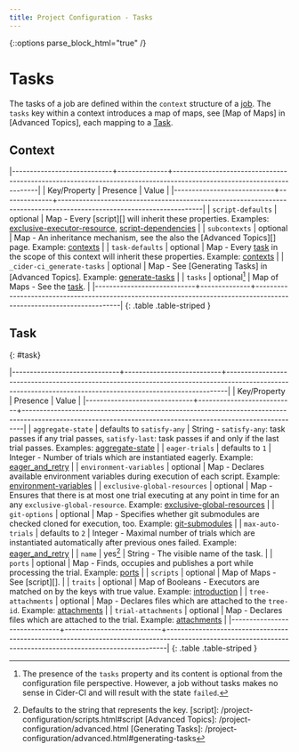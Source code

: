 ```yaml
---
title: Project Configuration - Tasks
---
```

{::options parse_block_html="true" /}

# Tasks



The tasks of a job are defined within the `context` structure of
a [job](/project-configuration/jobs.html#job).
The `tasks` key within a context introduces a map of maps,  see [Map of
Maps] in [Advanced Topics], each mapping to a [Task](#task).


## Context


|----------------------------+--------------+----------------------------------------------------------------------------------------------------------------------|
| Key/Property               | Presence     | Value                                                                                                                |
|----------------------------+--------------+----------------------------------------------------------------------------------------------------------------------|
| `script-defaults`          | optional     | Map - Every [script][] will inherit these properties. Examples: [exclusive-executor-resource], [script-dependencies] |
| `subcontexts`              | optional     | Map - An inheritance mechanism, see the also the [Advanced Topics][] page. Example: [contexts]                       |
| `task-defaults`            | optional     | Map - Every [task](#task) in the scope of this context will inherit these properties. Example: [contexts]            |
| `_cider-ci_generate-tasks` | optional     | Map - See [Generating Tasks] in [Advanced Topics].  Example: [generate-tasks]                                        |
| `tasks`                    | optional[^t] | Map of Maps - See the [task](#task).                                                                                 |
|----------------------------+--------------+----------------------------------------------------------------------------------------------------------------------|
{: .table .table-striped }
[^t]: The presence of the `tasks` property  and its content is optional from
      the configuration file perspective. However, a job without tasks makes no sense
      in Cider-CI and will result with the state `failed`.


## Task
{: #task}


|------------------------------+---------------------------+------------------------------------------------------------------------------------------------------------------------------------------------------------|
| Key/Property                 | Presence                  | Value                                                                                                                                                      |
|------------------------------+---------------------------+------------------------------------------------------------------------------------------------------------------------------------------------------------|
| `aggregate-state`            | defaults to `satisfy-any` | String - `satisfy-any`: task passes if any trial passes, `satisfy-last`: task passes if and only if the last trial passes. Examples: [aggregate-state][]   |
| `eager-trials`               | defaults to `1`           | Integer - Number of trials which are instantiated eagerly. Example: [eager_and_retry]                                                                      |
| `environment-variables`      | optional                  | Map - Declares available environment variables during execution of each script. Example: [environment-variables]                                           |
| `exclusive-global-resources` | optional                  | Map - Ensures that there is at most one trial executing at any point in time for an any `exclusive-global-resource`. Example: [exclusive-global-resources] |
| `git-options`                | optional                  | Map - Specifies whether git submodules are checked cloned for execution, too. Example: [git-submodules]                                                    |
| `max-auto-trials`            | defaults to `2`           | Integer - Maximal number of trials which are instantiated automatically after previous ones failed. Example: [eager_and_retry]                             |
| `name`                       | yes[^r]                   | String - The visible name of the task.                                                                                                                     |
| `ports`                      | optional                  | Map - Finds, occupies and publishes a port while processing the trial. Example: [ports]                                                                    |
| `scripts`                    | optional                  | Map of Maps -  See [script][].                                                                                                                             |
| `traits`                     | optional                  | Map of Booleans - Executors are matched on by the keys with true value.  Example: [introduction]                                                           |
| `tree-attachments`           | optional                  | Map - Declares files which are attached to the `tree-id`. Example: [attachments]                                                                           |
| `trial-attachments`          | optional                  | Map - Declares files which are attached to the trial. Example: [attachments]                                                                               |
|------------------------------+---------------------------+------------------------------------------------------------------------------------------------------------------------------------------------------------|
{: .table .table-striped }



  [^r]: Defaults to the string that represents the key.
  [script]: /project-configuration/scripts.html#script
  [Advanced Topics]: /project-configuration/advanced.html
  [Generating Tasks]: /project-configuration/advanced.html#generating-tasks


  [aggregate-state]: /demo-project/cider-ci/jobs/aggregate-state.yml
  [attachments]: /demo-project/cider-ci/jobs/attachments.yml
  [contexts]: /demo-project/cider-ci/jobs/contexts.yml
  [eager_and_retry]: /demo-project/cider-ci/jobs/eager_and_retry.yml
  [environment-variables]: /demo-project/cider-ci/jobs/environment-variables.yml
  [exclusive-executor-resource]: /demo-project/cider-ci/jobs/exclusive-executor-resource.yml
  [exclusive-global-resources]: /demo-project/cider-ci/jobs/exclusive-global-resources.yml
  [generate-tasks]: /demo-project/cider-ci/jobs/generate-tasks.yml
  [git-submodules]: /demo-project/cider-ci/jobs/git-submodules.yml
  [introduction]: /demo-project/cider-ci/jobs/introduction.yml
  [ports]: /demo-project/cider-ci/jobs/ports.yml
  [script-dependencies]: /demo-project/cider-ci/jobs/script-dependencies.yml
